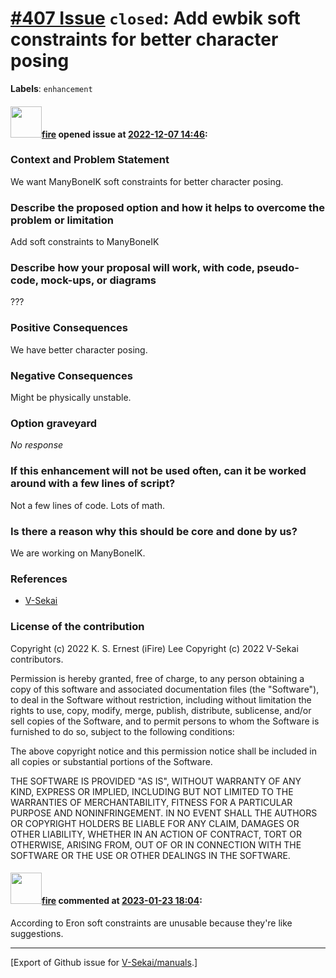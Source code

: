 # [\#407 Issue](https://github.com/V-Sekai/manuals/issues/407) `closed`: Add ewbik soft constraints for better character posing
**Labels**: `enhancement`


#### <img src="https://avatars.githubusercontent.com/u/32321?u=c2e06a3d2b49a467aa907e54aa259516440267cc&v=4" width="50">[fire](https://github.com/fire) opened issue at [2022-12-07 14:46](https://github.com/V-Sekai/manuals/issues/407):

### Context and Problem Statement

We want ManyBoneIK soft constraints for better character posing.

### Describe the proposed option and how it helps to overcome the problem or limitation

Add soft constraints to ManyBoneIK

### Describe how your proposal will work, with code, pseudo-code, mock-ups, or diagrams

???

### Positive Consequences

We have better character posing.

### Negative Consequences

Might be physically unstable.

### Option graveyard

_No response_

### If this enhancement will not be used often, can it be worked around with a few lines of script?

Not a few lines of code. Lots of math.

### Is there a reason why this should be core and done by us?

We are working on ManyBoneIK.

### References

- [V-Sekai](https://v-sekai.org/)


### License of the contribution

Copyright (c) 2022 K. S. Ernest (iFire) Lee
Copyright (c) 2022 V-Sekai contributors.

Permission is hereby granted, free of charge, to any person obtaining a copy of this software and associated documentation files (the "Software"), to deal in the Software without restriction, including without limitation the rights to use, copy, modify, merge, publish, distribute, sublicense, and/or sell copies of the Software, and to permit persons to whom the Software is furnished to do so, subject to the following conditions:

The above copyright notice and this permission notice shall be included in all copies or substantial portions of the Software.

THE SOFTWARE IS PROVIDED "AS IS", WITHOUT WARRANTY OF ANY KIND, EXPRESS OR IMPLIED, INCLUDING BUT NOT LIMITED TO THE WARRANTIES OF MERCHANTABILITY, FITNESS FOR A PARTICULAR PURPOSE AND NONINFRINGEMENT. IN NO EVENT SHALL THE AUTHORS OR COPYRIGHT HOLDERS BE LIABLE FOR ANY CLAIM, DAMAGES OR OTHER LIABILITY, WHETHER IN AN ACTION OF CONTRACT, TORT OR OTHERWISE, ARISING FROM, OUT OF OR IN CONNECTION WITH THE SOFTWARE OR THE USE OR OTHER DEALINGS IN THE SOFTWARE.


#### <img src="https://avatars.githubusercontent.com/u/32321?u=c2e06a3d2b49a467aa907e54aa259516440267cc&v=4" width="50">[fire](https://github.com/fire) commented at [2023-01-23 18:04](https://github.com/V-Sekai/manuals/issues/407#issuecomment-1400759099):

According to Eron soft constraints are unusable because they're like suggestions.


-------------------------------------------------------------------------------



[Export of Github issue for [V-Sekai/manuals](https://github.com/V-Sekai/manuals).]
